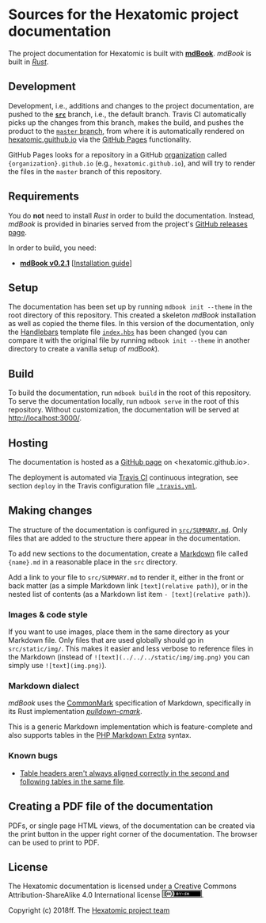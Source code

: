 # Sources for the Hexatomic project documentation

The project documentation for Hexatomic is built with 
[**mdBook**](https://github.com/rust-lang-nursery/mdBook). *mdBook* is built
in [*Rust*](https://www.rust-lang.org).

## Development

Development, i.e., additions and changes to the project documentation, are
pushed to the [**`src`**](https://github.com/hexatomic/hexatomic.github.io/tree/src) 
branch, i.e., the default branch. Travis CI automatically
picks up the changes from this branch, makes the build, and pushes the product
to the 
[`master` branch](https://github.com/hexatomic/hexatomic.github.io/tree/master), 
from where it is automatically rendered on 
[hexatomic.guithub.io](https://hexatomic.guithub.io) via the 
[GitHub Pages](https://pages.github.com/) functionality. 

GitHub Pages looks for a repository in
a GitHub [organization](https://help.github.com/articles/about-organizations/) 
called `{organization}.github.io` (e.g., 
`hexatomic.github.io`), and will try to render the files in the `master` branch
of this repository.

## Requirements

You do **not** need to install *Rust* in order to build the documentation.
Instead, *mdBook* is provided in binaries served from the project's [GitHub
releases page](https://github.com/rust-lang-nursery/mdBook/releases).

In order to build, you need:

- [**mdBook v0.2.1**](https://github.com/rust-lang-nursery/mdBook/releases/tag/v0.2.1)
[[Installation guide](https://rust-lang-nursery.github.io/mdBook/cli/index.html)]

## Setup

The documentation has been set up by running `mdbook init --theme` in the
root directory of this repository. This created a skeleton *mdBook* installation
as well as copied the theme files. In this version of the documentation, 
only the [Handlebars](https://handlebarsjs.com/) template file 
[`index.hbs`](/home/stephan/src/hexatomic.github.io/src/theme/index.hbs) has 
been changed (you can compare it with the original file by running
`mdbook init --theme` in another directory to create a vanilla setup of 
*mdBook*).

## Build

To build the documentation, run `mdbook build` in the root of this repository.
To serve the documentation locally, run `mdbook serve` in the root of this
repository. Without customization, the documentation will be served at 
<http://localhost:3000/>.

## Hosting

The documentation is hosted as a [GitHub page](https://pages.github.com/) on 
<hexatomic.github.io>.

The deployment is automated via [Travis CI](https://travis-ci.org/) continuous 
integration, see section `deploy` in the Travis configuration file 
[`.travis.yml`](.travis.yml).

## Making changes

The structure of the documentation is configured in 
[`src/SUMMARY.md`](src/SUMMARY.md). Only files that are added to the structure
there appear in the documentation.

To add new sections to the documentation, create a 
[Markdown](https://en.wikipedia.org/wiki/Markdown) file called
`{name}.md` in a reasonable place in the `src` directory. 

Add a link to your file to `src/SUMMARY.md` to render it, either in the front or
back matter (as a simple Markdown link `[text](relative path)`), or in the 
nested list of contents (as a Markdown list item `- [text](relative path)`).

### Images & code style

If you want to use images, place them in the same directory as your Markdown
file. Only files that are used globally should go in `src/static/img/`. This
makes it easier and less verbose to reference files in the Markdown (instead of
`![text](../../../static/img/img.png)` you can simply use `![text](img.png)`).

### Markdown dialect

*mdBook* uses the
[CommonMark](https://commonmark.org/) specification of Markdown, specifically in 
its Rust implementation 
[*pulldown-cmark*](https://github.com/raphlinus/pulldown-cmark).

This is a generic Markdown implementation which is feature-complete and also
supports tables in the 
[PHP Markdown Extra](https://michelf.ca/projects/php-markdown/extra/#table) 
syntax.

### Known bugs

- [Table headers aren't always aligned correctly in the second and following 
tables in the same file](https://github.com/rust-lang-nursery/mdBook/issues/825).

## Creating a PDF file of the documentation

PDFs, or single page HTML views, of the documentation can be created via the
print button in the upper right corner of the documentation. The browser can
be used to print to PDF.

## License

The Hexatomic documentation is licensed under a Creative Commons 
Attribution-ShareAlike 4.0 International license
[![CC-By-SA-4.0 badge](src/static/img/cc-by-sa.png)](LICENSE).

Copyright (c) 2018ff. The [Hexatomic project team](https://github.com/orgs/hexatomic/teams/project/members)